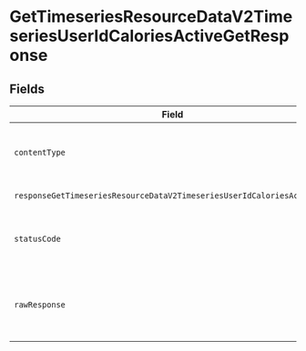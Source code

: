 # GetTimeseriesResourceDataV2TimeseriesUserIdCaloriesActiveGetResponse


## Fields

| Field                                                                                                        | Type                                                                                                         | Required                                                                                                     | Description                                                                                                  |
| ------------------------------------------------------------------------------------------------------------ | ------------------------------------------------------------------------------------------------------------ | ------------------------------------------------------------------------------------------------------------ | ------------------------------------------------------------------------------------------------------------ |
| `contentType`                                                                                                | *string*                                                                                                     | :heavy_check_mark:                                                                                           | HTTP response content type for this operation                                                                |
| `responseGetTimeseriesResourceDataV2TimeseriesUserIdCaloriesActiveGet`                                       | [shared.ClientFacingCaloriesActiveTimeseries](../../models/shared/clientfacingcaloriesactivetimeseries.md)[] | :heavy_minus_sign:                                                                                           | Successful Response                                                                                          |
| `statusCode`                                                                                                 | *number*                                                                                                     | :heavy_check_mark:                                                                                           | HTTP response status code for this operation                                                                 |
| `rawResponse`                                                                                                | [AxiosResponse](https://axios-http.com/docs/res_schema)                                                      | :heavy_minus_sign:                                                                                           | Raw HTTP response; suitable for custom response parsing                                                      |